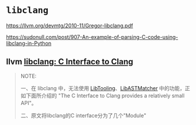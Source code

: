# `libclang`



https://llvm.org/devmtg/2010-11/Gregor-libclang.pdf

https://sudonull.com/post/907-An-example-of-parsing-C-code-using-libclang-in-Python

## llvm [**libclang: C Interface to Clang**](https://clang.llvm.org/doxygen/group__CINDEX.html)

> NOTE: 
>
> 一、在 libclang 中，无法使用 [LibTooling](https://clang.llvm.org/docs/LibTooling.html)、[LibASTMatcher](https://clang.llvm.org/docs/LibASTMatchers.html) 中的功能，正如下面所介绍的 "The C Interface to Clang provides a relatively small API"。
>
> 二、原文将libclang的C interface分为了几个"Module"


